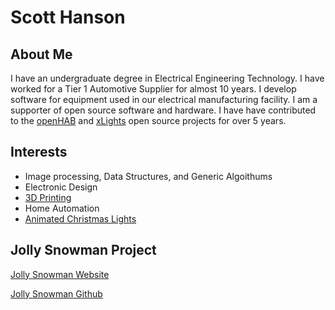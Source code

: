 # Scott Hanson

## About Me

I have an undergraduate degree in Electrical Engineering Technology. I have worked for a Tier 1 Automotive Supplier for almost 10 years. 
I develop software for equipment used in our electrical manufacturing facility. I am a supporter of open source software and hardware. 
I have have contributed to the [openHAB](https://www.openhab.org/) and [xLights](http://xlights.org/) open source projects for over 5 years.

## Interests

- Image processing, Data Structures, and Generic Algoithums
- Electronic Design
- [3D Printing](https://www.thingiverse.com/scooter_seh/designs)
- Home Automation
- [Animated Christmas Lights](http://scottnation.com/)

## Jolly Snowman Project

[Jolly Snowman Website](https://computergeek1507.github.io/GVSU-CIS641-Jolly-Snowman)

[Jolly Snowman Github](https://github.com/computergeek1507/GVSU-CIS641-Jolly-Snowman)
